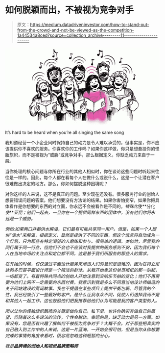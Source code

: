 # 如何脱颖而出，不被视为竞争对手

> 原文：<https://medium.datadriveninvestor.com/how-to-stand-out-from-the-crowd-and-not-be-viewed-as-the-competition-1a44534a8ced?source=collection_archive---------11----------------------->

![](img/fe18f28d9311c7ce4c79d64053ea4717.png)

It’s hard to be heard when you’re all singing the same song

我知道经营一个小企业同时保持自己的动力是令人难以承受的，但事实是，你不应该提供你不喜欢的服务。你喜欢你的工作吗？如果你这样做，你只是想悬挂你的怪胎旗帜，而不是被视为“威胁”或竞争对手，那么根据定义，你缺乏动力来自于一般。

当你处理的核心问题与你所在行业的其他人相似时，你在谈论这些问题时听起来往往是一样的。因此，每个人都在看每个人在做什么或说什么，这是一个让潜在客户很难做出决定的地方。那么，你如何摆脱这种困境呢？

对你这样的人来说，这不是真正的问题。至少现在还没有。很多服务行业的创始人想要错误问题的答案。他们想要没有方法论的结果。如果你害怕变窄，如果你把具体看作是你想要的东西的对立面，你永远不会被看作是不同的。*特殊化*使**分化*使****亚昆；他们一起去，一旦你在一个提供同样东西的团体中，没有他们你将永远是一个威胁。*

**例如*:如果两口井都供水解渴，它们最有可能共享同一用户。但是，如果一个人提供“活水”来解渴，根据定义，显然是提供了不同的东西，但这个信息将自动成为一个灯塔，只为那些有特定渴望的人磨练和参与。很简单的逻辑。类似地，尽管我的同行属于同一行业，但他们不会也不应该对我提供的服务感到不安，因为我们每个人在当地市场的关注点和定位都不同，这是基于我们所服务的那些人的需求。*

*在开始的时候，仅仅通过平面设计服务来渗透人们的意识是很难的，因为在特立尼达和多巴哥平面设计师是一个暗淡的群体。从我开始卖这份单页报纸的那一刻起，一切都变了。有着特殊共同点的创始人开始注意到交响乐节拍的变化；他们不再需要为他们上网不一定需要的东西付费。我意识到我是多么不同意当地设计师编造的关于网站建设的荒诞故事。我也不提倡在某些项目上提供平衡包裹。尽管我的个性，我已经吸引了一些最好的客户。是什么让我与众不同，促使人们选择我而不是和其他人一起工作，这也鼓励他们把我推荐给他们认为可能是我的客户类型的人。*

*所以让你的怪胎旗帜飘扬的关键是做你自己。私下里，也许你确实有做自己的愿望，但随着这么多说法的流传，个性会脱轨。幸运的是，缺乏动力是另一方面。如果没有，您是否有兴趣了解如何不被视为竞争对手？大概不会。对于那些把真实的自己融入到工作中的人来说，这是一片蓝海。一开始会很可怕，但是当你从你想要完成的事情的角度来看时，很容易忽略这种短暂的分心。*

*我是[](http://bit.ly/TheBrandTUB)**品牌桶的创始人和视觉品牌策略师***